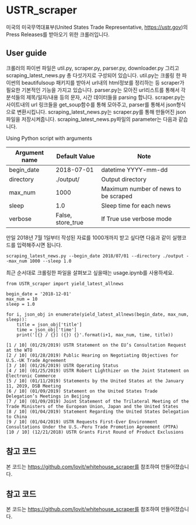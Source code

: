 # USTR_scraper

미국의 미국무역대표부(United States Trade Representative, https://ustr.gov)의 Press Releases를 받아오기 위한 크롤러입니다.

## User guide

크롤러의 파이썬 파일은 util.py, scraper.py, parser.py, downloader.py 그리고 scraping_latest_news.py 총 다섯가지로 구성되어 있습니다. 
util.py는 크롤링 한 파이썬의 beautifulsoup 패키지를 받아서 url내의 html정보를 정리하는 등 scraper가 필요한 기본적인 기능을 가지고 있습니다.
parser.py는 모아진 url리스트를 통해서 각 분석들의 제목/일자/내용 등의 문자, 시간 데이터들을 parsing 합니다.
scraper.py는 사이트내의 url 링크들을 get_soup함수를 통해 모아주고, parser를 통해서 json형식으로 변환시킵니다.
scraping_latest_news.py는 scraper.py를 통해 만들어진 json파일을 저장시켜줍니다. scraping_latest_news.py파일의 parameter는 다음과 같습니다.

Using Python script with arguments

| Argument name | Default Value | Note |
| --- | --- | --- |
| begin_date | 2018-07-01 | datetime YYYY-mm-dd |
| directory | ./output/ | Output directory |
| max_num | 1000 | Maximum number of news to be scraped |
| sleep | 1.0 | Sleep time for each news |
| verbose | False, store_true | If True use verbose mode |

만일 2018년 7월 1일부터 작성된 자료를 1000개까지 받고 싶다면 다음과 같이 실행코드를 입력해주시면 됩니다.

```
scraping_latest_news.py --begin_date 2018/07/01 --directory ./output --max_num 1000 --sleep 1.0
```
최근 순서대로 크롤링한 파일을 살펴보고 싶을때는 usage.ipynb를 사용하세요.

```
from USTR_scraper import yield_latest_allnews

begin_date = '2018-12-01'
max_num = 10
sleep = 1.0

for i, json_obj in enumerate(yield_latest_allnews(begin_date, max_num, sleep)):
    title = json_obj['title']
    time = json_obj['time']
    print('[{} / {}] ({}) {}'.format(i+1, max_num, time, title))
```

```
[1 / 10] (01/29/2019) USTR Statement on the EU’s Consultation Request at the WTO
[2 / 10] (01/28/2019) Public Hearing on Negotiating Objectives for U.S.-UK Trade Agreement
[3 / 10] (01/26/2019) USTR Operating Status
[4 / 10] (01/25/2019) USTR Robert Lighthizer on the Joint Statement on Electronic Commerce
[5 / 10] (01/11/2019) Statements by the United States at the January 11, 2019, DSB Meeting
[6 / 10] (01/09/2019) Statement on the United States Trade Delegation’s Meetings in Beijing
[7 / 10] (01/09/2019) Joint Statement of the Trilateral Meeting of the Trade Ministers of the European Union, Japan and the United States 
[8 / 10] (01/04/2019) Statement Regarding the United States Delegation to China
[9 / 10] (01/04/2019) USTR Requests First-Ever Environment Consultations Under the U.S.-Peru Trade Promotion Agreement (PTPA)
[10 / 10] (12/21/2018) USTR Grants First Round of Product Exclusions
```


## 참고 코드

본 코드는 https://github.com/lovit/whitehouse_scraper를 참조하여 만들어졌습니다.

## 참고 코드

본 코드는 https://github.com/lovit/whitehouse_scraper를 참조하여 만들어졌습니다.
